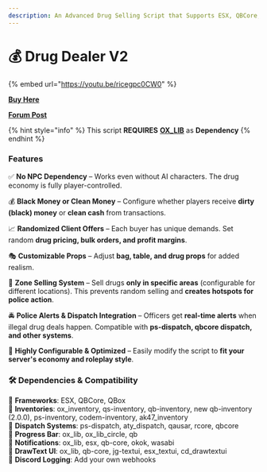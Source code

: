 ```yaml
---
description: An Advanced Drug Selling Script that Supports ESX, QBCore, Qbox Frameworks
---
```


# 💰 Drug Dealer V2

{% embed url="https://youtu.be/ricegpc0CW0" %}

[**Buy Here**](https://pulsescripts.com/product/drugsellingv2)

[**Forum Post**](https://forum.cfx.re/t/npc-drug-selling-v2-qb-esx-paid/5235587)

{% hint style="info" %}
This script **REQUIRES** [**OX\_LIB**](https://github.com/overextended/ox_lib) as **Dependency**
{% endhint %}

### Features

✅ **No NPC Dependency** – Works even without AI characters. The drug economy is fully player-controlled.

💰 **Black Money or Clean Money** – Configure whether players receive **dirty (black) money** or **clean cash** from transactions.

📈 **Randomized Client Offers** – Each buyer has unique demands. Set random **drug pricing, bulk orders, and profit margins**.

🎭 **Customizable Props** – Adjust **bag, table, and drug props** for added realism.

📍 **Zone Selling System** – Sell drugs **only in specific areas** (configurable for different locations). This prevents random selling and **creates hotspots for police action**.

🚔 **Police Alerts & Dispatch Integration** – Officers get **real-time alerts** when illegal drug deals happen. Compatible with **ps-dispatch, qbcore dispatch, and other systems**.

🔧 **Highly Configurable & Optimized** – Easily modify the script to **fit your server's economy and roleplay style**.

### **🛠️ Dependencies & Compatibility**

🔹 **Frameworks**: ESX, QBCore, QBox\
🔹 **Inventories**: ox\_inventory, qs-inventory, qb-inventory, new qb-inventory (2.0.0), ps-inventory, codem-inventory, ak47\_inventory\
🔹 **Dispatch Systems**: ps-dispatch, aty\_dispatch, qausar, rcore, qbcore\
🔹 **Progress Bar**: ox\_lib, ox\_lib\_circle, qb\
🔹 **Notifications**: ox\_lib, esx, qb-core, okok, wasabi\
🔹 **DrawText UI**: ox\_lib, qb-core, jg-textui, esx\_textui, cd\_drawtextui\
🔹 **Discord Logging**: Add your own webhooks

